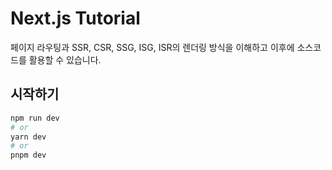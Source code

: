 # Next.js Tutorial
페이지 라우팅과 SSR, CSR, SSG, ISG, ISR의 렌더링 방식을 이해하고 이후에 소스코드를 활용할 수 있습니다.

## 시작하기
```bash
npm run dev
# or
yarn dev
# or
pnpm dev
```
